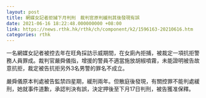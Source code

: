 ```yaml
---
layout: post
title: 網媒女記者拒捕下月判刑　裁判官原判緩刑其後發現有誤
date: 2021-06-16 18:22:48.000000000 +08:00
link: https://news.rthk.hk/rthk/ch/component/k2/1596163-20210616.htm
categories: rthk
---
```


一名網媒女記者被控去年在旺角採訪示威期間，在女廁內拒捕，被裁定一項抗拒警務人員罪成。裁判官嚴舜儀指，增援的警員不適當施放胡椒噴霧，未能證明被告故意抗拒，裁定被告抗拒另外3名男警的罪名不成立。

嚴舜儀原本判處被告監禁四星期，緩刑兩年。但散庭後發現，有關控罪不能判處緩刑，她就事件道歉，承認判決有誤，決定押後至下月17日判刑，被告獲准保釋。
